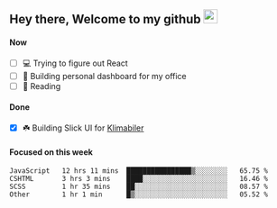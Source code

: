 ## Hey there, Welcome to my github <img src="https://media.giphy.com/media/hvRJCLFzcasrR4ia7z/giphy.gif" width="25px">

#### Now
- [ ] 💻 Trying to figure out React
- [ ] 🚀 Building personal dashboard for my office
- [ ] 📕 Reading

#### Done
- [x] ☘️ Building Slick UI for [Klimabiler](https://klimabiler.dk)
 
 #### Focused on this week
<!--START_SECTION:waka-->

```text
JavaScript   12 hrs 11 mins  ████████████████▒░░░░░░░░   65.75 %
CSHTML       3 hrs 3 mins    ████░░░░░░░░░░░░░░░░░░░░░   16.46 %
SCSS         1 hr 35 mins    ██░░░░░░░░░░░░░░░░░░░░░░░   08.57 %
Other        1 hr 1 min      █▒░░░░░░░░░░░░░░░░░░░░░░░   05.52 %
```

<!--END_SECTION:waka-->

